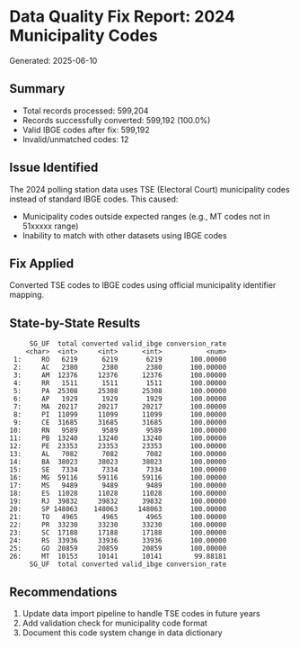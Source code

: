 # Data Quality Fix Report: 2024 Municipality Codes
Generated: 2025-06-10

## Summary

- Total records processed: 599,204
- Records successfully converted: 599,192 (100.0%)
- Valid IBGE codes after fix: 599,192
- Invalid/unmatched codes: 12

## Issue Identified

The 2024 polling station data uses TSE (Electoral Court) municipality codes instead of standard IBGE codes.
This caused:
- Municipality codes outside expected ranges (e.g., MT codes not in 51xxxxx range)
- Inability to match with other datasets using IBGE codes

## Fix Applied

Converted TSE codes to IBGE codes using official municipality identifier mapping.

## State-by-State Results

```
     SG_UF  total converted valid_ibge conversion_rate
    <char>  <int>     <int>      <int>           <num>
 1:     RO   6219      6219       6219       100.00000
 2:     AC   2380      2380       2380       100.00000
 3:     AM  12376     12376      12376       100.00000
 4:     RR   1511      1511       1511       100.00000
 5:     PA  25308     25308      25308       100.00000
 6:     AP   1929      1929       1929       100.00000
 7:     MA  20217     20217      20217       100.00000
 8:     PI  11099     11099      11099       100.00000
 9:     CE  31685     31685      31685       100.00000
10:     RN   9589      9589       9589       100.00000
11:     PB  13240     13240      13240       100.00000
12:     PE  23353     23353      23353       100.00000
13:     AL   7082      7082       7082       100.00000
14:     BA  38023     38023      38023       100.00000
15:     SE   7334      7334       7334       100.00000
16:     MG  59116     59116      59116       100.00000
17:     MS   9489      9489       9489       100.00000
18:     ES  11028     11028      11028       100.00000
19:     RJ  39832     39832      39832       100.00000
20:     SP 148063    148063     148063       100.00000
21:     TO   4965      4965       4965       100.00000
22:     PR  33230     33230      33230       100.00000
23:     SC  17188     17188      17188       100.00000
24:     RS  33936     33936      33936       100.00000
25:     GO  20859     20859      20859       100.00000
26:     MT  10153     10141      10141        99.88181
     SG_UF  total converted valid_ibge conversion_rate
```

## Recommendations

1. Update data import pipeline to handle TSE codes in future years
2. Add validation check for municipality code format
3. Document this code system change in data dictionary
